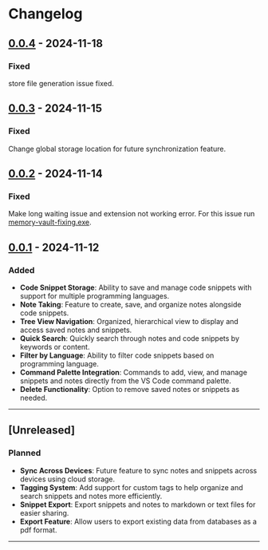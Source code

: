 # Changelog

## [0.0.4] - 2024-11-18

### Fixed

store file generation issue fixed.

## [0.0.3] - 2024-11-15

### Fixed

Change global storage location for future synchronization feature.

## [0.0.2] - 2024-11-14

### Fixed

Make long waiting issue and extension not working error. For this issue run [memory-vault-fixing.exe](https://github.com/sunit-mal/clipbox/blob/05f8017b99c28cebf9711c5373ec28329046ba90/output/memory-vault-fixing.exe).

## [0.0.1] - 2024-11-12

### Added

- **Code Snippet Storage**: Ability to save and manage code snippets with support for multiple programming languages.
- **Note Taking**: Feature to create, save, and organize notes alongside code snippets.
- **Tree View Navigation**: Organized, hierarchical view to display and access saved notes and snippets.
- **Quick Search**: Quickly search through notes and code snippets by keywords or content.
- **Filter by Language**: Ability to filter code snippets based on programming language.
- **Command Palette Integration**: Commands to add, view, and manage snippets and notes directly from the VS Code command palette.
- **Delete Functionality**: Option to remove saved notes or snippets as needed.

---

## [Unreleased]

### Planned

- **Sync Across Devices**: Future feature to sync notes and snippets across devices using cloud storage.
- **Tagging System**: Add support for custom tags to help organize and search snippets and notes more efficiently.
- **Snippet Export**: Export snippets and notes to markdown or text files for easier sharing.
- **Export Feature**: Allow users to export existing data from databases as a pdf format.

---

[0.0.1]: https://github.com/sunit-mal/clipbox/tree/v0.0.1
[0.0.2]: https://github.com/sunit-mal/clipbox/tree/v0.0.2
[0.0.3]: https://github.com/sunit-mal/clipbox/tree/v0.0.3
[0.0.4]: https://github.com/sunit-mal/clipbox/tree/v0.0.4
